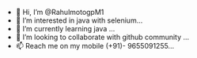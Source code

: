 - 👋 Hi, I’m @RahulmotogpM1
- 👀 I’m interested in java with selenium...
- 🌱 I’m currently learning java ...
- 💞️ I’m looking to collaborate with github community ...
- 📫 Reach me on my mobile (+91)- 9655091255...

<!---
RahulmotogpM1/RahulmotogpM1 is a ✨ special ✨ repository because its `README.md` (this file) appears on your GitHub profile.
You can click the Preview link to take a look at your changes.
--->
